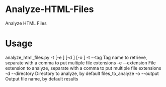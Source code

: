 # Analyze-HTML-Files
Analyze HTML Files

# Usage
analyze_html_files.py -t <tag> [-e <extension>] [-d <directory>] [-o <output>]
-t --tag         Tag name to retrieve, separate with a comma to put multiple file extensions
-e --extension   File extension to analyze, separate with a comma to put multiple file extensions
-d --directory   Directory to analyze, by default files_to_analyze
-o --output      Output file name, by default results
